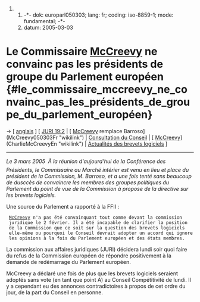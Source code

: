 1.  1.  -\*- dok: europarl050303; lang: fr; coding: iso-8859-1; mode:
        fundamental; -\*-
    2.  datum: 2005-03-03

# Le Commissaire [McCreevy](McCreevy "wikilink") ne convainc pas les présidents de groupe du Parlement européen {#le_commissaire_mccreevy_ne_convainc_pas_les_présidents_de_groupe_du_parlement_européen}

-\> \[ [ anglais](Europarl050303En "wikilink") \] \[ [JURI
19:2](http://www.ffii.fr/commission_parlementaire_juri_vote_un_redemarrage_avec_une_majorite_ecrasante_article108.html "wikilink")
\| [ [McCreevy](McCreevy "wikilink") remplace
Barroso](McCreevy050303Fr "wikilink") \| [ Consultation du
Conseil](Cons050302Fr "wikilink") \| [
[McCreevy](McCreevy "wikilink")](CharlieMcCreevyEn "wikilink") \| [
Actualités des brevets logiciels](SwpatcninoFr "wikilink") \]

------------------------------------------------------------------------

*Le 3 mars 2005  À la réunion d\'aujourd\'hui de la Conférence des
Présidents, le Commissaire au Marché intérier est venu en lieu et place
du président de la Commission, M. Barroso, et a une fois tenté sans
beaucoup de dusccès de convaincre les membres des groupes politiques du
Parlement du point de vue de la Commission à propose de la directive sur
les brevets logiciels.*

Une source du Parlement a rapporté à la FFII :

` `[`McCreevy`](McCreevy "wikilink")` n'a pas été convainquant tout comme devant la commission`\
` juridique le 2 février. Il a été incapable de clarifier la position`\
` de la Commission que ce soit sur la question des brevets logiciels`\
` elle-même ou pourquoi le Conseil devrait adopter un accord qui ignore`\
` les opinions à la fois du Parlement européen et des états membres.`

La commission aux affaires juridiques (JURI) décidera lundi soir quoi
faire du refus de la Commission européen de répondre positivement à la
demande de redémarrage du Parlement européen.

McCreevy a déclaré une fois de plus que les brevets logiciels seraient
adoptés sans vote (en tant que point A) au Conseil Compétitivité de
lundi. Il y a cependant eu des annonces contradictoires à propos de cet
ordre du jour, de la part du Conseil en personne.
